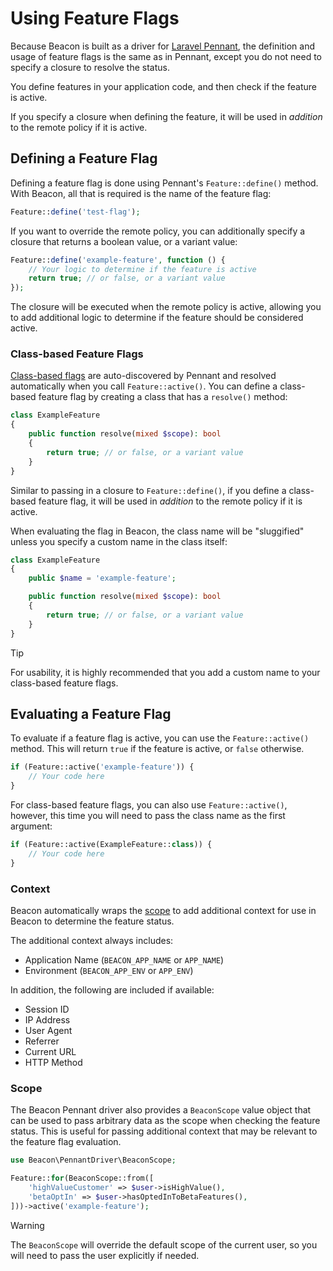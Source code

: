 # Using Feature Flags

Because Beacon is built as a driver for [Laravel Pennant](https://laravel.com/docs/pennant), the definition and usage of feature flags is the same as in Pennant, except you do not need to specify a closure to resolve the status. 

You define features in your application code, and then check if the feature is active.

If you specify a closure when defining the feature, it will be used in _addition_ to the remote policy if it is active.

## Defining a Feature Flag

Defining a feature flag is done using Pennant's `Feature::define()` method. With Beacon, all that is required is the name of the feature flag:

```php
Feature::define('test-flag');
```

If you want to override the remote policy, you can additionally specify a closure that returns a boolean value, or a variant value:

```php
Feature::define('example-feature', function () {
    // Your logic to determine if the feature is active
    return true; // or false, or a variant value
});
```

The closure will be executed when the remote policy is active, allowing you to add additional logic to determine if the feature should be considered active.

### Class-based Feature Flags

[Class-based flags](https://laravel.com/docs/pennant#class-based-features) are auto-discovered by Pennant and resolved automatically when you call `Feature::active()`. 
You can define a class-based feature flag by creating a class that has a `resolve()` method:

```php
class ExampleFeature
{
    public function resolve(mixed $scope): bool
    {
        return true; // or false, or a variant value
    }
}
```

Similar to passing in a closure to `Feature::define()`, if you define a class-based feature flag, it will be used in _addition_ to the remote policy if it is active.

When evaluating the flag in Beacon, the class name will be "sluggified" unless you specify a custom name in the class itself:

```php
class ExampleFeature
{
    public $name = 'example-feature';

    public function resolve(mixed $scope): bool
    {
        return true; // or false, or a variant value
    }
}
```

> [!TIP]
> For usability, it is highly recommended that you add a custom name to your class-based feature flags.

## Evaluating a Feature Flag

To evaluate if a feature flag is active, you can use the `Feature::active()` method. This will return `true` if the feature is active, or `false` otherwise.

```php
if (Feature::active('example-feature')) {
    // Your code here
}
```

For class-based feature flags, you can also use `Feature::active()`, however, this time you will need to pass the class name as the first argument:

```php
if (Feature::active(ExampleFeature::class)) {
    // Your code here
}
```

### Context

Beacon automatically wraps the [scope](https://laravel.com/docs/pennant#scope) to add additional context for use in Beacon to determine the feature status.

The additional context always includes:

- Application Name (`BEACON_APP_NAME` or `APP_NAME`)
- Environment (`BEACON_APP_ENV` or `APP_ENV`)

In addition, the following are included if available:

- Session ID 
- IP Address
- User Agent
- Referrer
- Current URL
- HTTP Method

### Scope

The Beacon Pennant driver also provides a `BeaconScope` value object that can be used to pass arbitrary data as the scope when checking the feature status. 
This is useful for passing additional context that may be relevant to the feature flag evaluation.

```php
use Beacon\PennantDriver\BeaconScope;

Feature::for(BeaconScope::from([
    'highValueCustomer' => $user->isHighValue(),
    'betaOptIn' => $user->hasOptedInToBetaFeatures(),
]))->active('example-feature');
```

> [!WARNING]
> The `BeaconScope` will override the default scope of the current user, so you will need to pass the user explicitly if needed.




